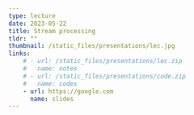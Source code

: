 ```yaml
---
type: lecture
date: 2023-05-22
title: Stream processing
tldr: ""
thumbnail: /static_files/presentations/lec.jpg
links: 
    # - url: /static_files/presentations/lec.zip
    #   name: notes
    # - url: /static_files/presentations/code.zip
    #   name: codes
    - url: https://google.com
      name: slides
---
```

<!-- **Suggested Readings:**
- [Readings 1](http://example.com)
- [Readings 2](http://example.com) -->
 <!-- (MapReduce, SPARQL) -->
